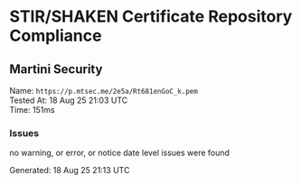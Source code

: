 # STIR/SHAKEN Certificate Repository Compliance

## Martini Security

Name: `https://p.mtsec.me/2e5a/Rt681enGoC_k.pem`\
Tested At: 18 Aug 25 21:03 UTC\
Time: 151ms

### Issues

no warning, or error, or notice date level issues were found

Generated: 18 Aug 25 21:13 UTC
